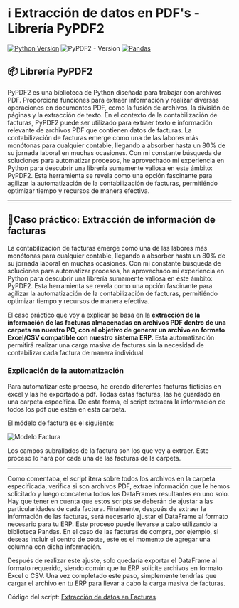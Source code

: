 # ℹ️ Extracción de datos en PDF's - Librería PyPDF2
[![Python Version](https://img.shields.io/badge/python-3.8-blue)](https://www.python.org/downloads/release/python-380/)
![PyPDF2 - Version](https://img.shields.io/pypi/v/pypdf2)
[![Pandas](https://img.shields.io/badge/pandas-1.2.0+-yellow)](https://pandas.pydata.org/)

## 📦 Librería PyPDF2
PyPDF2 es una biblioteca de Python diseñada para trabajar con archivos PDF. Proporciona funciones para extraer información y realizar diversas operaciones en documentos PDF, como la fusión de archivos, la división de páginas y la extracción de texto.
En el contexto de la contabilización de facturas, PyPDF2 puede ser utilizado para extraer texto e información relevante de archivos PDF que contienen datos de facturas.
La contabilización de facturas emerge como una de las labores más monótonas para cualquier contable, llegando a absorber hasta un 80% de su jornada laboral en muchas ocasiones.
Con mi constante búsqueda de soluciones para automatizar procesos, he aprovechado mi experiencia en Python para descubrir una librería sumamente valiosa en este ámbito: PyPDF2. Esta herramienta se revela como una opción fascinante para agilizar la automatización de la contabilización de facturas, permitiéndo optimizar tiempo y recursos de manera efectiva.

---

## 📑Caso práctico: Extracción de información de facturas
La contabilización de facturas emerge como una de las labores más monótonas para cualquier contable, llegando a absorber hasta un 80% de su jornada laboral en muchas ocasiones.
Con mi constante búsqueda de soluciones para automatizar procesos, he aprovechado mi experiencia en Python para descubrir una librería sumamente valiosa en este ámbito: PyPDF2. Esta herramienta se revela como una opción fascinante para agilizar la automatización de la contabilización de facturas, permitiéndo optimizar tiempo y recursos de manera efectiva.

El caso práctico que voy a explicar se basa en la **extracción de la información de las facturas almacenadas en archivos PDF dentro de una carpeta en nuestro PC, con el objetivo de generar un archivo en formato Excel/CSV compatible con nuestro sistema ERP.**
Esta automatización permitirá realizar una carga masiva de facturas sin la necesidad de contabilizar cada factura de manera individual.

### Explicación de la automatización
Para automatizar este proceso, he creado diferentes facturas ficticias en excel y las he exportado a pdf. Todas estas facturas, las he guardado en una carpeta específica. De esta forma, el script extraerá la información de todos los pdf que estén en esta carpeta.

El módelo de factura es el siguiente:

![Modelo Factura](https://github.com/adriansg1991/ExtractData_PyPDF/blob/main/fra1.png)

Los campos subrallados de la factura son los que voy a extraer. Este proceso lo hará por cada una de las facturas de la carpeta.

---
Como comentaba, el script itera sobre todos los archivos en la carpeta especificada, verifica si son archivos PDF, extrae información que le hemos solicitado y luego concatena todos los DataFrames resultantes en uno solo. Hay que tener en cuenta que estos scripts se deberán de ajustar a las particularidades de cada factura.
Finalmente, después de extraer la información de las facturas, será necesario ajustar el DataFrame al formato necesario para tu ERP.
Este proceso puede llevarse a cabo utilizando la biblioteca Pandas.
En el caso de las facturas de compra, por ejemplo, si deseas incluir el centro de coste, este es el momento de agregar una columna con dicha información.

Después de realizar este ajuste, solo quedaría exportar el DataFrame al formato requerido, siendo común que tu ERP solicite archivos en formato Excel o CSV.
Una vez completado este paso, simplemente tendrías que cargar el archivo en tu ERP para llevar a cabo la carga masiva de facturas.

Código del script: [Extracción de datos en Facturas](https://github.com/adriansg1991/ExtractData_PyPDF/blob/main/ExtractDataFras.py)


